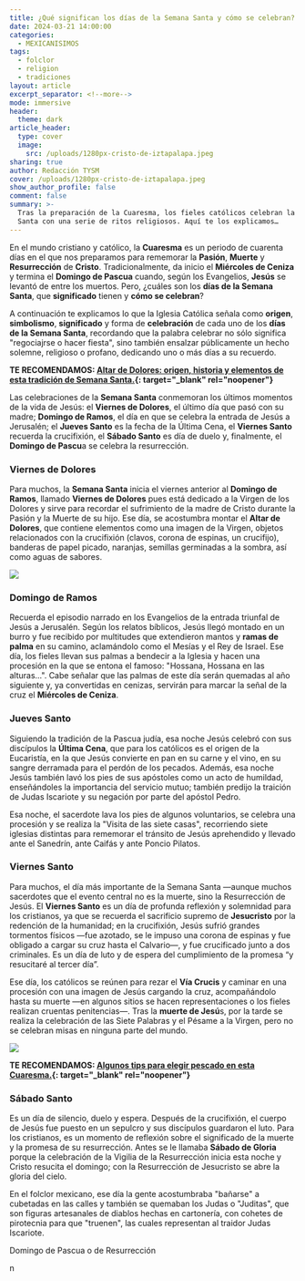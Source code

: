 ```yaml
---
title: ¿Qué significan los días de la Semana Santa y cómo se celebran?
date: 2024-03-21 14:00:00
categories:
  - MEXICANISIMOS
tags:
  - folclor
  - religion
  - tradiciones
layout: article
excerpt_separator: <!--more-->
mode: immersive
header:
  theme: dark
article_header:
  type: cover
  image:
    src: /uploads/1280px-cristo-de-iztapalapa.jpeg
sharing: true
author: Redacción TYSM
cover: /uploads/1280px-cristo-de-iztapalapa.jpeg
show_author_profile: false
comment: false
summary: >-
  Tras la preparación de la Cuaresma, los fieles católicos celebran la la Semana
  Santa con una serie de ritos religiosos. Aquí te los explicamos…
---
```

En el mundo cristiano y católico, la **Cuaresma** es un periodo de cuarenta días en el que nos preparamos para rememorar la **Pasión**, **Muerte** y **Resurrección** de **Cristo**. Tradicionalmente, da inicio el **Miércoles de Ceniza** y termina el **Domingo de Pascua** cuando, según los Evangelios, **Jesús** se levantó de entre los muertos. Pero, ¿cuáles son los **días de la Semana Santa**, que **significado** tienen y **cómo se celebran**?

A continuación te explicamos lo que la Iglesia Católica señala como **origen**, **simbolismo**, **significado** y forma de **celebración** de cada uno de los **días de la Semana Santa**, recordando que la palabra celebrar no sólo significa "regociajrse o hacer fiesta", sino también ensalzar públicamente un hecho solemne, religioso o profano, dedicando uno o más días a su recuerdo.

**TE RECOMENDAMOS:&nbsp;[Altar de Dolores: origen, historia y elementos de esta tradición de Semana Santa.](https://blog.tonoysumariachi.com/mexicanisimos/2023/03/29/altar-de-dolores-una-tradicion-previa-a-la-semana-santa.html){: target="_blank" rel="noopener"}**

Las celebraciones de la **Semana Santa** conmemoran los últimos momentos de la vida de Jesús: el **Viernes de Dolores**, el último día que pasó con su madre; **Domingo de Ramos**, el día en que se celebra la entrada de Jesús a Jerusalén; el **Jueves Santo** es la fecha de la Última Cena, el **Viernes Santo** recuerda la crucifixión, el **Sábado Santo** es día de duelo y, finalmente, el **Domingo de Pascu**a se celebra la resurrección.

### Viernes de Dolores

Para muchos, la **Semana Santa** inicia el viernes anterior al **Domingo de Ramos**, llamado **Viernes de Dolores** pues está dedicado a la Virgen de los Dolores y sirve para recordar el sufrimiento de la madre de Cristo durante la Pasión y la Muerte de su hijo. Ese día, se acostumbra montar el **Altar de Dolores**, que contiene elementos como una imagen de la Virgen, objetos relacionados con la crucifixión (clavos, corona de espinas, un crucifijo), banderas de papel picado, naranjas, semillas germinadas a la sombra, así como aguas de sabores.

![](https://upload.wikimedia.org/wikipedia/commons/thumb/6/6b/Altar_de_Dolores_en_Actopan%2C_Hidalgo%2C_M%C3%A9xico_%282017%29_04.jpg/1024px-Altar_de_Dolores_en_Actopan%2C_Hidalgo%2C_M%C3%A9xico_%282017%29_04.jpg)

### Domingo de Ramos

Recuerda el episodio narrado en los Evangelios de la entrada triunfal de Jesús a Jerusalén. Según los relatos bíblicos, Jesús llegó montado en un burro y fue recibido por multitudes que extendieron mantos y **ramas de palma** en su camino, aclamándolo como el Mesías y el Rey de Israel. Ese día, los fieles llevan sus palmas a bendecir a la Iglesia y hacen una procesión en la que se entona el famoso: "Hossana, Hossana en las alturas…". Cabe señalar que las palmas de este día serán quemadas al año siguiente y, ya convertidas en cenizas, servirán para marcar la señal de la cruz el **Miércoles de Ceniza**.

### Jueves Santo

Siguiendo la tradición de la Pascua judía, esa noche Jesús celebró con sus discípulos la **Última Cena**, que para los católicos es el origen de la Eucaristía, en la que Jesús convierte en pan en su carne y el vino, en su sangre derramada para el perdón de los pecados. Además, esa noche Jesús también lavó los pies de sus apóstoles como un acto de humildad, enseñándoles la importancia del servicio mutuo; también predijo la traición de Judas Iscariote y su negación por parte del apóstol Pedro.

Esa noche, el sacerdote lava los pies de algunos voluntarios, se celebra una procesión y se realiza la "Visita de las siete casas", recorriendo siete iglesias distintas para rememorar el tránsito de Jesús aprehendido y llevado ante el Sanedrín, ante Caifás y ante Poncio Pilatos.

### Viernes Santo

Para muchos, el día más importante de la Semana Santa —aunque muchos sacerdotes que el evento central no es la muerte, sino la Resurrección de Jesús. El **Viernes Santo** es un día de profunda reflexión y solemnidad para los cristianos, ya que se recuerda el sacrificio supremo de **Jesucristo**&nbsp;por la redención de la humanidad; en la crucifixión, Jesús sufrió grandes tormentos físicos —fue azotado, se le impuso una corona de espinas y fue obligado a cargar su cruz hasta el Calvario—, y fue crucificado junto a dos criminales. Es un día de luto y de espera del cumplimiento de la promesa “y resucitaré al tercer día”.

Ese día, los católicos se reúnen para rezar el **Vía Crucis** y caminar en una procesión con una imagen de Jesús cargando la cruz, acompañándolo hasta su muerte —en algunos sitios se hacen representaciones o los fieles realizan cruentas penitencias—. Tras la **muerte de Jesú**s, por la tarde se realiza la celebración de las Siete Palabras y el Pésame a la Virgen, pero no se celebran misas en ninguna parte del mundo.

![](https://upload.wikimedia.org/wikipedia/commons/thumb/b/b1/Viernes_Santo_-_Toledo%2C_Espa%C3%B1a_-_b_-_2010.jpg/1024px-Viernes_Santo_-_Toledo%2C_Espa%C3%B1a_-_b_-_2010.jpg)

**TE RECOMENDAMOS: [Algunos tips para elegir pescado en esta Cuaresma.](https://blog.tonoysumariachi.com/gastronomia/2024/02/16/algunos-tips-para-elegir-pescado-durante-esta-cuaresma.html){: target="_blank" rel="noopener"}**

### ​​​​​Sábado Santo

Es un día de silencio, duelo y espera. Después de la crucifixión, el cuerpo de Jesús fue puesto en un sepulcro y sus discípulos guardaron el luto. Para los cristianos, es un momento de reflexión sobre el significado de la muerte y la promesa de su resurrección. Antes se le llamaba **Sábado de Gloria** porque la celebración de la Vigilia de la Resurrección inicia esta noche y Cristo resucita el domingo; con la Resurrección de Jesucristo se abre la gloria del cielo.

En el folclor mexicano, ese día la gente acostumbraba "bañarse" a cubetadas en las calles y también se quemaban los Judas o "Juditas", que son figuras artesanales de diablos hechas en cartonería, con cohetes de pirotecnia para que "truenen", las cuales representan al traidor Judas Iscariote.

Domingo de Pascua o de Resurrección

n